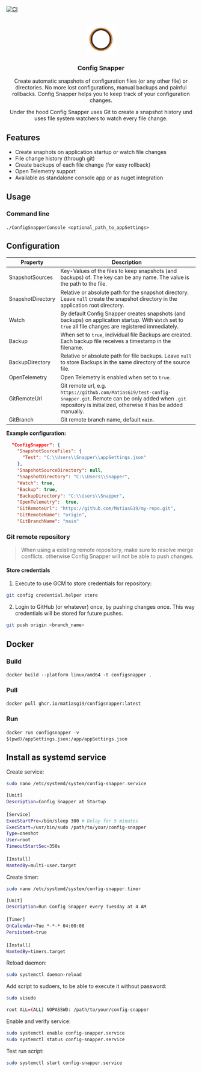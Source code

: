 [![CI](https://github.com/MatiasG19/config-snapper/actions/workflows/ci.yml/badge.svg)](https://github.com/MatiasG19/config-snapper/actions/workflows/ci.yml)

<br />

<div align="center" style="display: flex; justify-content: center; align-items: center;">
  <a href="https://github.com/MatiasG19/config-snapper">
    <img src="logo/logo.svg" alt="Logo" width="80" height="80">
  </a>
</div>

<h3 align="center" style="display: flex; justify-content: center; align-items: center;">Config Snapper</h3>

<div align="center" style="justify-content: center; align-items: center;">
  <p>Create automatic snapshots of configuration files (or any other file) or directories. No more lost configurations, manual backups and painful rollbacks. Config Snapper helps you to keep track of your configuration changes.</p>
  <p>Under the hood Config Snapper uses Git to create a snapshot history und uses file system watchers to watch every file change.</p>
</div>

## Features

- Create snaphots on application startup or watch file changes
- File change history (through git)
- Create backups of each file change (for easy rollback)
- Open Telemetry support
- Available as standalone console app or as nuget integration

## Usage

### Command line

`./ConfigSnapperConsole <optional_path_to_appSettings>`

## Configuration

| Property          | Description                                                                                                                                                                      |
| ----------------- | -------------------------------------------------------------------------------------------------------------------------------------------------------------------------------- |
| SnapshotSources   | Key-Values of the files to keep snapshots (and backups) of. The key can be any name. The value is the path to the file.                                                          |
| SnapshotDirectory | Relative or absolute path for the snapshot directory. Leave `null` create the snapshot directory in the application root directory.                                              |
| Watch             | By default Config Snapper creates snapshots (and backups) on application startup. With `Watch` set to `true` all file changes are registered immediately.                        |
| Backup            | When set to `true`, individual file Backups are created. Each backup file receives a timestamp in the filename.                                                                  |
| BackupDirectory   | Relative or absolute path for file backups. Leave `null` to store Backups in the same directory of the source file.                                                              |
| OpenTelemetry     | Open Telemetry is enabled when set to `true`.                                                                                                                                    |
| GitRemoteUrl      | Git remote url, e.g. `https://github.com/MatiasG19/test-config-snapper.git`. Remote can be only added when `.git` repository is initialized, otherwise it has be added manually. |
| GitBranch         | Git remote branch name, default `main`.                                                                                                                                          |

**Example configuration:**

```json
  "ConfigSnapper": {
    "SnapshotSourceFiles": {
      "Test": "C:\\Users\\Snapper\\appSettings.json"
    },
    "SnapshotSourceDirectory": null,
    "SnapshotDirectory": "C:\\Users\\Snapper",
    "Watch": true,
    "Backup": true,
    "BackupDirectory": "C:\\Users\\Snapper",
    "OpenTelemetry":  true,
    "GitRemoteUrl": "https://github.com/MatiasG19/my-repo.git",
    "GitRemoteName": "origin",
    "GitBranchName": "main"
```

### Git remote repository

> When using a existing remote repository, make sure to resolve merge conflicts. otherwise Config Snapper will not be able to push changes.

#### Store credentials

1. Execute to use GCM to store credentials for repository:

```sh
git config credential.helper store
```

2. Login to GitHub (or whatever) once, by pushing changes once. This way credentials will be stored for future pushes.

```sh
git push origin <branch_name>
```

## Docker

### Build

`docker build --platform linux/amd64 -t configsnapper .`

### Pull

`docker pull ghcr.io/matiasg19/configsnapper:latest`

### Run

`docker run configsnapper -v $(pwd)/appSettings.json:/app/appSettings.json`

## Install as systemd service

Create service:

```sh
sudo nano /etc/systemd/system/config-snapper.service
```

```sh
[Unit]
Description=Config Snapper at Startup

[Service]
ExecStartPre=/bin/sleep 300 # Delay for 5 minutes
ExecStart=/usr/bin/sudo /path/to/your/config-snapper
Type=oneshot
User=root
TimeoutStartSec=350s

[Install]
WantedBy=multi-user.target

```

Create timer:

```sh
sudo nano /etc/systemd/system/config-snapper.timer
```

```sh
[Unit]
Description=Run Config Snapper every Tuesday at 4 AM

[Timer]
OnCalendar=Tue *-*-* 04:00:00
Persistent=true

[Install]
WantedBy=timers.target
```

Reload daemon:

```sh
sudo systemctl daemon-reload
```

Add script to sudoers, to be able to execute it without password:

```sh
sudo visudo
```

```sh
root ALL=(ALL) NOPASSWD: /path/to/your/config-snapper
```

Enable and verify service:

```sh
sudo systemctl enable config-snapper.service
sudo systemctl status config-snapper.service
```

Test run script:

```sh
sudo systemctl start config-snapper.service
```
